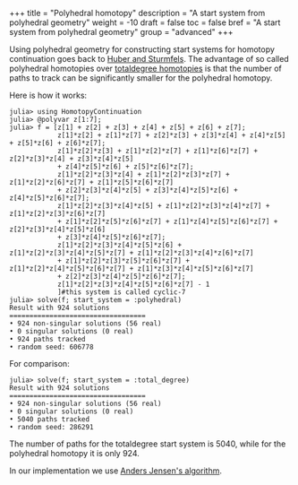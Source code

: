 +++
title = "Polyhedral homotopy"
description = "A start system from polyhedral geometry"
weight = -10
draft = false
toc = false
bref = "A start system from polyhedral geometry"
group = "advanced"
+++


Using polyhedral geometry for constructing start systems for homotopy continuation goes back to [Huber and Sturmfels](https://dl.acm.org/citation.cfm?id=213837). The advantage of so called polyhedral homotopies over [totaldegree homotopies](totaldegree) is that the number of paths to track can be significantly smaller for the polyhedral homotopy.

Here is how it works:

```julia-repl
julia> using HomotopyContinuation
julia> @polyvar z[1:7];
julia> f = [z[1] + z[2] + z[3] + z[4] + z[5] + z[6] + z[7];                                                                      
            z[1]*z[2] + z[1]*z[7] + z[2]*z[3] + z[3]*z[4] + z[4]*z[5] + z[5]*z[6] + z[6]*z[7];                                                    
            z[1]*z[2]*z[3] + z[1]*z[2]*z[7] + z[1]*z[6]*z[7] + z[2]*z[3]*z[4] + z[3]*z[4]*z[5]
            + z[4]*z[5]*z[6] + z[5]*z[6]*z[7];                                          
            z[1]*z[2]*z[3]*z[4] + z[1]*z[2]*z[3]*z[7] + z[1]*z[2]*z[6]*z[7] + z[1]*z[5]*z[6]*z[7]
            + z[2]*z[3]*z[4]*z[5] + z[3]*z[4]*z[5]*z[6] + z[4]*z[5]*z[6]*z[7];                            
            z[1]*z[2]*z[3]*z[4]*z[5] + z[1]*z[2]*z[3]*z[4]*z[7] + z[1]*z[2]*z[3]*z[6]*z[7]
            + z[1]*z[2]*z[5]*z[6]*z[7] + z[1]*z[4]*z[5]*z[6]*z[7] + z[2]*z[3]*z[4]*z[5]*z[6]
            + z[3]*z[4]*z[5]*z[6]*z[7];              
            z[1]*z[2]*z[3]*z[4]*z[5]*z[6] + z[1]*z[2]*z[3]*z[4]*z[5]*z[7] + z[1]*z[2]*z[3]*z[4]*z[6]*z[7]
            + z[1]*z[2]*z[3]*z[5]*z[6]*z[7] + z[1]*z[2]*z[4]*z[5]*z[6]*z[7] + z[1]*z[3]*z[4]*z[5]*z[6]*z[7]
            + z[2]*z[3]*z[4]*z[5]*z[6]*z[7];
            z[1]*z[2]*z[3]*z[4]*z[5]*z[6]*z[7] - 1
            ]#this system is called cyclic-7   
julia> solve(f; start_system = :polyhedral)
Result with 924 solutions
==================================
• 924 non-singular solutions (56 real)
• 0 singular solutions (0 real)
• 924 paths tracked
• random seed: 606778
```

For comparison:

```julia-repl
julia> solve(f; start_system = :total_degree)
Result with 924 solutions
==================================
• 924 non-singular solutions (56 real)
• 0 singular solutions (0 real)
• 5040 paths tracked
• random seed: 286291
```

The number of paths for the totaldegree start system is 5040, while for the polyhedral homotopy it is only 924.

In our implementation we use [Anders Jensen's algorithm](https://arxiv.org/pdf/1601.02818.pdf).
